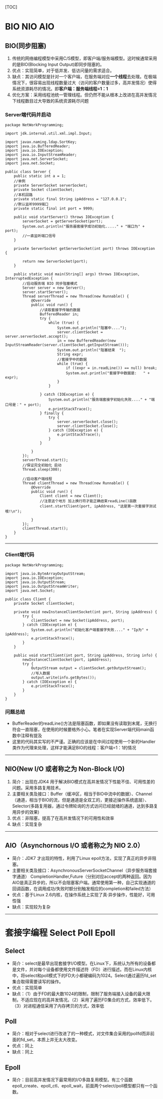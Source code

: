 

[TOC]
# BIO NIO AIO
## BIO(同步阻塞)
 

 1. 传统的网络编程模型中采用C/S模型，即客户端/服务端模型。这时候通常采用的是BIO(Blocking Input Output)即同步阻塞的。
 2. 优点：实现简单，对于低并发、低访问量的需求适合。
 3. 缺点：其访问模型是针对一个客户端，在服务端对应**一个线程**去处理。在极端情况下，很容易出现线程数量过大（访问的客户数量过多，高并发情况）使得系统资源耗尽的情况。即**客户端：服务端线程=1：1**
 4. 优化方案：采用线程池统一管理线程。但仍然不能从根本上改进在高并发情况下线程数目过大导致的系统资源耗尽问题

### Server端代码并启动
```
package NetWorkProgramming;

import jdk.internal.util.xml.impl.Input;

import javax.naming.ldap.SortKey;
import java.io.BufferedReader;
import java.io.IOException;
import java.io.InputStreamReader;
import java.net.ServerSocket;
import java.net.Socket;

public class Server {
	public static int a = 1;
	//单例
	private ServerSocket serverSocket;
	private Socket clientSocket;
	//本机回路
	private static final String ipAddress = "127.0.0.1";
	//默认监听9999端口
	private static final int port = 9999;

	public void startServer() throws IOException {
		serverSocket = getServerSocket(port);
		System.out.println("服务器套接字成功初始化....." + "端口为" + port);
		//一直监听端口信号
	}

	private ServerSocket getServerSocket(int port) throws IOException {

		return new ServerSocket(port);
	}

	public static void main(String[] args) throws IOException, InterruptedException {
		//启动服务端 BIO 同步阻塞模式
		Server server = new Server();
		server.startServer();
		Thread serverThread = new Thread(new Runnable() {
			@Override
			public void run() {
				//读取套接字传输的数据
				BufferedReader in;
				try {
					while (true) {
						System.out.println("阻塞中....");
						server.clientSocket = server.serverSocket.accept();
						in = new BufferedReader(new InputStreamReader(server.clientSocket.getInputStream()));
						System.out.println("阻塞结束  ");
						String expr;
						//套接字中的数据
						while (true) {
							if ((expr = in.readLine()) == null) break;
							System.out.println("套接字中数据是:   " + expr);
						}
					}

				} catch (IOException e) {
					System.out.println("服务端套接字初始化失败...." + "端口号是：" + port);
					e.printStackTrace();
				} finally {
					try {
						server.serverSocket.close();
						server.clientSocket.close();
					} catch (IOException e) {
						e.printStackTrace();
					}
				}

			}
		});
		serverThread.start();
		//保证完全初始化 启动
		Thread.sleep(300);

		//启动客户端线程
		Thread clientThread = new Thread(new Runnable() {
			@Override
			public void run() {
				Client client = new Client();
				//注意这个地方 加上换行符才能正确结束readLine()函数
				client.startClient(port, ipAddress, "这是第一次套接字测试哦!\n");

			}
		});
		clientThread.start();
	}
}
```
---------
### **Client端代码**

```
package NetWorkProgramming;

import java.io.ByteArrayOutputStream;
import java.io.IOException;
import java.io.OutputStream;
import java.io.OutputStreamWriter;
import java.net.Socket;

public class Client {
	private Socket clientSocket;

	private void newInstanceClientSocket(int port, String ipAddress) {
		try {
			clientSocket = new Socket(ipAddress, port);
		} catch (IOException e) {
			System.out.println("初始化客户端套接字失败...." + "Ip为" + ipAddress);
			e.printStackTrace();
		}
	}

	public void startClient(int port, String ipAddress, String info) {
		newInstanceClientSocket(port, ipAddress);
		try {
			OutputStream output = clientSocket.getOutputStream();
			//写入数据
			output.write(info.getBytes());
		} catch (IOException e) {
			e.printStackTrace();
		}
	}
}

```

### **问题总结**


 - BufferReader的readLine()方法是阻塞函数，即如果没有读取到末尾，无换行符会一直阻塞，在使用的时候要格外小心。笔者在实现Server端代码main函数中注释有提及
 - 这里的代码其实写的不严谨。正确的应该是在中间过程使用一个新的Handler类作为代理来处理，这样才能满足BIO的线程：客户端=1：1的情况
 -------------------

## NIO(New I/O 或者称之为 Non-Block I/O)



 1. 简介：出现在JDK4 用于解决BIO模式在高并发情况下性能不佳、可用性差的问题。采用多路复用技术。
 2. 主要相关类及接口：Buffer（缓冲区，相当于BIO中流中的数据）、Channel（通道，相当于BIO的流，但是通道是全双工的，更接近操作系统底层）、Selector(多路复用器，通过令牌轮询的方式访问已经就绪的通道，达到多路复用异步的效果)
 3.  优点：非阻塞，提高了在高并发情况下的可用性和效率
 4. 缺点：实现复杂

  -------------------
  
##  AIO（Asynchornous I/O 或者称之为 NIO 2.0）
   

 

 - 简介：JDK7 才出现的特性，利用了Linux epoll方法，实现了真正的异步非阻塞。 
 - 主要相关类及接口：AsynchronousServerSocketChannel（异步服务端套接字通道） CompletionHandler,Future<V>（分别对应accept的两种返回。因为AIO是真正异步的，所以不会阻塞客户端。通常使用第一种，自己实现通道的回调函数，在调用成功/失败时额分别触发相应的completion和failed方法）
 - 优点：基于Linux 2.6内核，在操作系统上实现了真·异步操作，性能好，可用性强
 - 缺点：实现较为复杂
 --------
 
 # 套接字编程 Select Poll Epoll


## Select

 - 简介：select是最早出现套接字I/O模型。在Linux下，系统认为所有的设备都是文件，并对每个设备都使用文件描述符（FD）进行描述。而在Linux内核中，将select和poll模式下的FD大小都硬编码为1024。Select通过遍历fd_set集合取得需要读写的操作。
 - 优点：实现简单
 - 缺点：（1）由于FD的最大数1024的限制，限制了服务端接入设备的最大限制，不适应现在的高并发情况。（2）采用了遍历FD集合的方式，效率低下。（3）对进程通信采用了内存拷贝的方式，效率低 
 ## Poll
 
 - 简介：相对于select进行改进了的一种模式，对文件集合采用的pollfd而非前面的fd_set，本质上并无太大改变。
 - 优点：同上
 - 缺点：同上
## Epoll
 - 简介：目前高并发情况下最常用的I/O多路复用模型。有三个函数epoll_create、epoll_ctl、epoll_wait，前面两个select/poll模型都只有一个函数。

 

